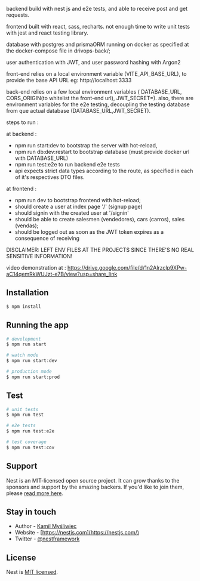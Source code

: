 backend build with nest js and e2e tests, and able to receive post and get requests.

frontend built with react, sass, recharts. not enough time to write unit tests with jest and react testing library.

database with postgres and prismaORM running on docker as specified at the docker-compose file in drivops-back/;

user authentication with JWT, and user password hashing with Argon2

front-end relies on a local environment variable (VITE_API_BASE_URL),
to provide the base API URL eg: http://localhost:3333

back-end relies on a few local environment variables ( DATABASE_URL, CORS_ORIGIN(to whitelist the front-end url), JWT_SECRET=). also, there are environment variables for the e2e testing, decoupling the testing database from que actual database (DATABASE_URL,JWT_SECRET).

steps to run :

at backend :
 - npm run start:dev to bootstrap the server with hot-reload,
 - npm run db:dev:restart to bootstrap database (must provide docker url with DATABASE_URL)
 - npm run test:e2e to run backend e2e tests
 - api expects strict data types according to the route, as specified in each of it's respectives DTO files.

at frontend : 
- npm run dev to bootstrap frontend with hot-reload;
- should create a user at index page '/' (signup page)
- should signin with the created user at '/signin'
- should be able to create salesmen (vendedores), cars (carros), sales (vendas); 
- should be logged out as soon as the JWT token expires as a consequence of receiving

DISCLAIMER: LEFT ENV FILES AT THE PROJECTS SINCE THERE'S NO REAL SENSITIVE INFORMATION! 

video demonstration at : https://drive.google.com/file/d/1n2Alrzclp9XPw-aC14qemRkWUJzt-e7B/view?usp=share_link

## Installation

```bash
$ npm install
```

## Running the app

```bash
# development
$ npm run start

# watch mode
$ npm run start:dev

# production mode
$ npm run start:prod
```

## Test

```bash
# unit tests
$ npm run test

# e2e tests
$ npm run test:e2e

# test coverage
$ npm run test:cov
```

## Support

Nest is an MIT-licensed open source project. It can grow thanks to the sponsors and support by the amazing backers. If you'd like to join them, please [read more here](https://docs.nestjs.com/support).

## Stay in touch

- Author - [Kamil Myśliwiec](https://kamilmysliwiec.com)
- Website - [https://nestjs.com](https://nestjs.com/)
- Twitter - [@nestframework](https://twitter.com/nestframework)

## License

Nest is [MIT licensed](LICENSE).
